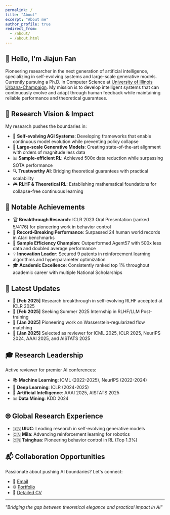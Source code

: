 ```yaml
---
permalink: /
title: "About"
excerpt: "About me"
author_profile: true
redirect_from: 
  - /about/
  - /about.html
---
```

  
## 👋 Hello, I'm Jiajun Fan

Pioneering researcher in the next generation of artificial intelligence, specializing in self-evolving systems and large-scale generative models. Currently pursuing a Ph.D. in Computer Science at [University of Illinois Urbana-Champaign](https://illinois.edu/). My mission is to develop intelligent systems that can continuously evolve and adapt through human feedback while maintaining reliable performance and theoretical guarantees.

## 🎯 Research Vision & Impact

My research pushes the boundaries in:
- 🤖 **Self-evolving AGI Systems**: Developing frameworks that enable continuous model evolution while preventing policy collapse
- 🧠 **Large-scale Generative Models**: Creating state-of-the-art alignment with orders of magnitude less data
- 📊 **Sample-efficient RL**: Achieved 500x data reduction while surpassing SOTA performance
- 🔍 **Trustworthy AI**: Bridging theoretical guarantees with practical scalability
- 🎮 **RLHF & Theoretical RL**: Establishing mathematical foundations for collapse-free continuous learning

## 🌟 Notable Achievements 

- 🏆 **Breakthrough Research**: ICLR 2023 Oral Presentation (ranked 5/4176) for pioneering work in behavior control
- 💫 **Record-Breaking Performance**: Surpassed 24 human world records in Atari benchmarks
- 🚀 **Sample Efficiency Champion**: Outperformed Agent57 with 500x less data and doubled average performance
- 💡 **Innovation Leader**: Secured 9 patents in reinforcement learning algorithms and hyperparameter optimization
- 🎓 **Academic Excellence**: Consistently ranked top 1% throughout academic career with multiple National Scholarships

## 📰 Latest Updates

- 🌟 **[Feb 2025]** Research breakthrough in self-evolving RLHF accepted at ICLR 2025
- 🎯 **[Feb 2025]** Seeking Summer 2025 Internship in RLHF/LLM Post-training
- 🔬 **[Jan 2025]** Pioneering work on Wasserstein-regularized flow matching
- 👑 **[Jan 2025]** Selected as reviewer for ICML 2025, ICLR 2025, NeurIPS 2024, AAAI 2025, and AISTATS 2025

## 🎓 Research Leadership

Active reviewer for premier AI conferences:
- 📚 **Machine Learning**: ICML (2022-2025), NeurIPS (2022-2024)
- 🧠 **Deep Learning**: ICLR (2024-2025)
- 🤖 **Artificial Intelligence**: AAAI 2025, AISTATS 2025
- 📊 **Data Mining**: KDD 2024

## 🌐 Global Research Experience

- 🇺🇸 **UIUC**: Leading research in self-evolving generative models
- 🇨🇦 **Mila**: Advancing reinforcement learning for robotics
- 🇨🇳 **Tsinghua**: Pioneering behavior control in RL (Top 1.3%)

## 📬 Collaboration Opportunities

Passionate about pushing AI boundaries? Let's connect:
- 📧 [Email](mailto:jiajunf3@illinois.edu)
- 🌐 [Portfolio](https://jiajunfan.com)
- 📄 [Detailed CV](files/CV.pdf)

---

*"Bridging the gap between theoretical elegance and practical impact in AI"*
